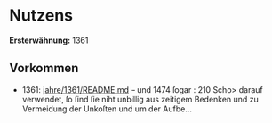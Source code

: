 # Nutzens

**Ersterwähnung:** 1361

## Vorkommen
- 1361: [jahre/1361/README.md](../jahre/1361/README.md) – und 1474 ſogar :
210 Scho> darauf verwendet, ſo ſind ſie niht unbillig
aus zeitigem Bedenken und zu Vermeidung der Unkoſten
und um der Aufbe...
